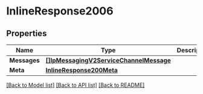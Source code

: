 # InlineResponse2006

## Properties

Name | Type | Description | Notes
------------ | ------------- | ------------- | -------------
**Messages** | [**[]IpMessagingV2ServiceChannelMessage**](ip_messaging.v2.service.channel.message.md) |  | [optional] 
**Meta** | [**InlineResponse200Meta**](inline_response_200_meta.md) |  | [optional] 

[[Back to Model list]](../README.md#documentation-for-models) [[Back to API list]](../README.md#documentation-for-api-endpoints) [[Back to README]](../README.md)



